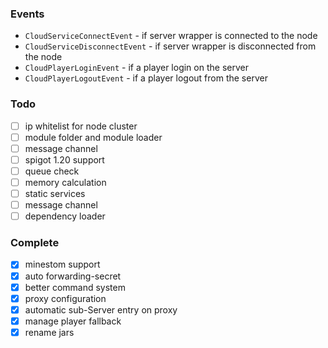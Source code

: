 

### Events

- `CloudServiceConnectEvent` - if server wrapper is connected to the node
- `CloudServiceDisconnectEvent` - if server wrapper is disconnected from the node
- `CloudPlayerLoginEvent` - if a player login on the server
- `CloudPlayerLogoutEvent` - if a player logout from the server

### Todo

- [ ] ip whitelist for node cluster
- [ ] module folder and module loader
- [ ] message channel
- [ ] spigot 1.20 support
- [ ] queue check
- [ ] memory calculation
- [ ] static services
- [ ] message channel
- [ ] dependency loader

### Complete

- [x] minestom support
- [x] auto forwarding-secret
- [x] better command system
- [x] proxy configuration
- [x] automatic sub-Server entry on proxy
- [x] manage player fallback
- [x] rename jars